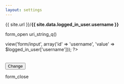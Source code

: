 ```yaml
---
layout: settings
---
```


<p>{{ site.url }}/<strong>{{ site.data.logged_in_user.username }}</strong></p>

<form></form>

form_open uri_string_q() 

<?php
$this->view('form/input', array('id' => 'username', 'value' => $logged_in_user['username']));
?>

<br>
<br>
<br>

<!-- Accent-colored raised button with ripple -->
<button class="mdl-button mdl-js-button mdl-button--raised mdl-js-ripple-effect mdl-button--accent" type="submit">
    Change
</button>

form_close

